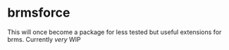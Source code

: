 # brmsforce
This will once become a package for less tested but useful extensions for brms. Currently _very_ WIP
